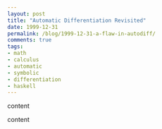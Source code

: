```yaml
---
layout: post
title: "Automatic Differentiation Revisited"
date: 1999-12-31
permalink: /blog/1999-12-31-a-flaw-in-autodiff/
comments: true
tags:
- math
- calculus
- automatic
- symbolic
- differentiation
- haskell
---
```


content

<!--break-->

content

  [1]: https://www.meetup.com/santa-monica-haskell/
  [2]: http://www.brainiumstudios.com/site/index.html
  [3]: /blog/10/
  [4]: https://github.com/friedbrice/AutoDiff
  [5]: https://github.com/friedbrice/AutoDiff/blob/master/src/Examples.hs
  [6]: http://5outh.blogspot.in/2013/05/symbolic-calculus-in-haskell.html
